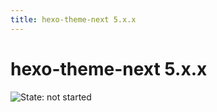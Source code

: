 ```yaml
---
title: hexo-theme-next 5.x.x
---
```

# hexo-theme-next 5.x.x

![State: not started](https://img.shields.io/badge/State-not_started-8E64B0.svg?style=flat-square)